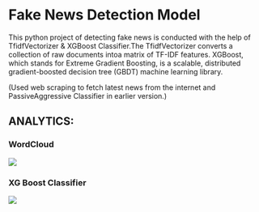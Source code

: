  <h1 align="centre">Fake News Detection Model</h1>
This python project of detecting fake news is conducted with the help of TfidfVectorizer & XGBoost Classifier.The TfidfVectorizer converts a collection of raw documents intoa matrix of TF-IDF features. XGBoost, which stands for Extreme Gradient Boosting, is a scalable, distributed gradient-boosted decision tree (GBDT)
machine learning library.

(Used web scraping to fetch latest news from the internet and PassiveAggressive Classifier in earlier version.)
 
 <h2>ANALYTICS:</h2>

<h3>WordCloud</h3>
<img src="https://github.com/Gayatri-Shahane/Fake_News_Detection/assets/88731432/68edebcc-77d5-43da-90a6-feecd4ec2969"/>

<h3>XG Boost Classifier</h3>
<img src="https://github.com/Gayatri-Shahane/Fake_News_Detection/assets/88731432/5582c41b-2788-4a63-b86e-91dd21b0041e"/>
